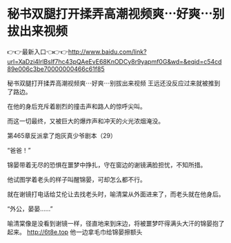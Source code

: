 # 秘书双腿打开揉弄高潮视频爽⋯好爽⋯别拔出来视频

👉👉最新入口👈👉👉http://www.baidu.com/link?url=XaDzi4lrlBsIf7hc43pQAeEvE68KnODCy8r9yapmf0G&wd=&eqid=c54cd89e006c3be70000000466c61f85

秘书双腿打开揉弄高潮视频爽⋯好爽⋯别拔出来视频
王远还没反应过来就被推到了路边。

在他的身后充斥着剧烈的撞击声和路人的惊呼尖叫。

而这一切最终，又被巨大的爆炸声和冲天的火光浓烟淹没。

第465章反派拿了炮灰真少爷剧本（29）

“爸爸！”

锦晏带着无尽的恐惧在噩梦中挣扎，守在窗边的谢镜满脸担忧，不知所措。

他试图学着老头的样子叫醒锦晏，可却怎么都不行。

就在谢镜打电话给艾伦让去找老头时，喻清棠从外面进来了，而老头就在他身后。

“外公，晏晏……”

喻清棠像是没看到谢镜一样，径直地来到床边，将被噩梦吓得满头大汗的锦晏抱了起来。
http://6t8e.top
他一边拿毛巾给锦晏擦额头
